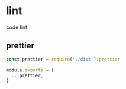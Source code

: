 # lint
code lint


## prettier

```typescript
const prettier = require('./dist').prettier

module.exports = {
  ...prettier,
}
```

